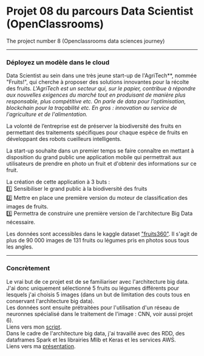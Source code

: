 # Projet 08 du parcours Data Scientist (OpenClassrooms)
The project number 8 (Openclassrooms data sciences journey)

-------------------

### Déployez un modèle dans le cloud

Data Scientist au sein dans une très jeune start-up de l'AgriTech**, nommée "Fruits!", qui cherche à proposer des solutions innovantes pour la récolte des fruits.
*L'AgriTech est un secteur qui, sur le papier, contribue à répondre aux nouvelles exigences du marché tout en produisant de manière plus responsable, plus compétitive etc. On parle de data pour l’optimisation, blockchain pour la traçabilité etc. En gros : innovation au service de l'agriculture et de l'alimentation.*

La volonté de l’entreprise est de préserver la biodiversité des fruits en permettant des traitements spécifiques pour chaque espèce de fruits en développant des robots cueilleurs intelligents.

La start-up souhaite dans un premier temps se faire connaître en mettant à disposition du grand public une application mobile qui permettrait aux utilisateurs de prendre en photo un fruit et d'obtenir des informations sur ce fruit.

La création de cette application à 3 buts : <br>
:one: Sensibiliser le grand public à la biodiversité des fruits <br>
:two: Mettre en place une première version du moteur de classification des images de fruits. <br>
:three: Permettra de construire une première version de l'architecture Big Data nécessaire. <br>

Les données sont accessibles dans le kaggle dataset ["fruits360"](https://www.kaggle.com/datasets/moltean/fruits). Il s'agit de plus de 90 000 images de 131 fruits ou légumes pris en photos sous tous les angles.

--------------------------


### Concrètement

Le vrai but de ce projet est de se familiariser avec l'architecture big data. <br>
J'ai donc uniquement sélectionné 5 fruits ou légumes différents pour lesquels j'ai choisis 5 images (dans un but de limitation des couts tous en conservant l'architecture big data). <br>
Les données sont ensuite prétraitées pour l'utilisation d'un réseau de neuronnes spécialisé dans le traitement de l'image : CNN, voir aussi projet 6). <br>
Liens vers mon [script](https://github.com/Condefruit/P08_formation_DS/blob/main/P08_notebook_cloud.ipynb). <br>
Dans le cadre de l'architecture big data, j'ai travaillé avec des RDD, des dataframes Spark et les librairies Mlib et Keras et les services AWS. <br>
Liens vers ma [présentation](https://github.com/Condefruit/P08_formation_DS/blob/main/Support_presentation.pdf).


